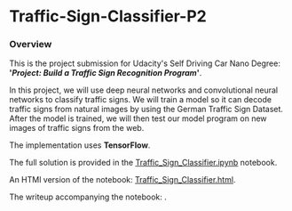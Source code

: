 # Traffic-Sign-Classifier-P2

### Overview

This is the project submission for Udacity's Self Driving Car Nano Degree: **'*Project: Build a Traffic Sign Recognition Program*'**.

In this project, we will use deep neural networks and convolutional neural networks to classify traffic signs. We will train a model so it can decode traffic signs from natural images by using the German Traffic Sign Dataset. After the model is trained, we will then test our model program on new images of traffic signs from the web.

The implementation uses **TensorFlow**.

The full solution is provided in the [Traffic_Sign_Classifier.ipynb](Traffic_Sign_Classifier.ipynb) notebook.

An HTMl version of the notebook: [Traffic_Sign_Classifier.html](Traffic_Sign_Classifier.html).

The writeup accompanying the notebook: .